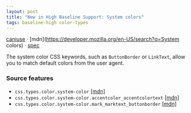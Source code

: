 ```yaml
---
layout: post
title: "New in High Baseline Support: System colors"
tags: baseline-high color-types
---
```


[caniuse](https://caniuse.com/?search=system-color) · [mdn](https://developer.mozilla.org/en-US/search?q=System colors) · [spec](https://drafts.csswg.org/css-color-4/#css-system-colors)

The system color CSS keywords, such as `ButtonBorder` or `LinkText`, allow you to match default colors from the user agent.

### Source features

- ``css.types.color.system-color`` [[mdn]](https://developer.mozilla.org/en-US/search?q=css.types.color.system-color)
- ``css.types.color.system-color.accentcolor_accentcolortext`` [[mdn]](https://developer.mozilla.org/en-US/search?q=css.types.color.system-color.accentcolor_accentcolortext)
- ``css.types.color.system-color.mark_marktext_buttonborder`` [[mdn]](https://developer.mozilla.org/en-US/search?q=css.types.color.system-color.mark_marktext_buttonborder)
